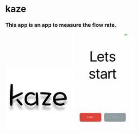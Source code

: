 # kaze
### This app is an app to measure the flow rate.
<img src="img/icon.png" width="200">
<img src="img/image.gif" width="200">
